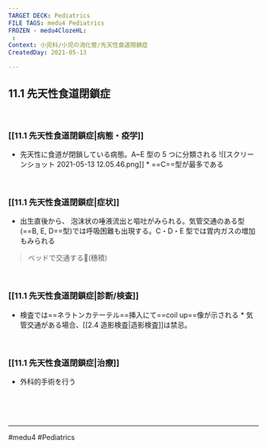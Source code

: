 ```yaml
---
TARGET DECK: Pediatrics
FILE TAGS: medu4 Pediatrics
FROZEN - medu4ClozeHL:
 : 
Context: 小児科/小児の消化管/先天性食道閉鎖症
CreatedDay: 2021-05-13

---
```


## 11.1 先天性食道閉鎖症

<br>

### [[11.1 先天性食道閉鎖症|病態・疫学]]
* 先天性に食道が閉鎖している病態。A~E 型の 5 つに分類される
![[スクリーンショット 2021-05-13 12.05.46.png]]
\* ==C==型が最多である
<!--ID: 1620898238883-->


<br>

### [[11.1 先天性食道閉鎖症|症状]]
* 出生直後から、 泡沫状の唾液流出と嘔吐がみられる。気管交通のある型(==B, E, D==型)では呼吸困難も出現する。C・D・E 型では胃内ガスの増加もみられる
<!--ID: 1620898238888-->


>ベッドで交通する🤔(穗積)

<br>

### [[11.1 先天性食道閉鎖症|診断/検査]]
* 検査では==ネラトンカテーテル==挿入にて==coil up==像が示される
\* 気管交通がある場合、[[2.4 造影検査|造影検査]]は禁忌。
<!--ID: 1620898238894-->


<br>

### [[11.1 先天性食道閉鎖症|治療]]
* 外科的手術を行う

<br><br><br>

---
#medu4 #Pediatrics

